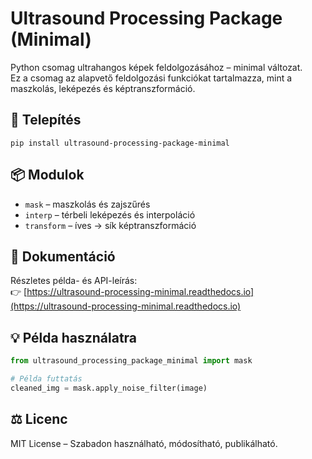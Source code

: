 # Ultrasound Processing Package (Minimal)

Python csomag ultrahangos képek feldolgozásához – minimal változat.  
Ez a csomag az alapvető feldolgozási funkciókat tartalmazza, mint a maszkolás, leképezés és képtranszformáció.

## 🔧 Telepítés

```
pip install ultrasound-processing-package-minimal
```

## 📦 Modulok

- `mask` – maszkolás és zajszűrés
- `interp` – térbeli leképezés és interpoláció
- `transform` – íves → sík képtranszformáció

## 📘 Dokumentáció

Részletes példa- és API-leírás:  
👉 [https://ultrasound-processing-minimal.readthedocs.io](https://ultrasound-processing-minimal.readthedocs.io)

## 💡 Példa használatra

```python
from ultrasound_processing_package_minimal import mask

# Példa futtatás
cleaned_img = mask.apply_noise_filter(image)
```

## ⚖️ Licenc

MIT License – Szabadon használható, módosítható, publikálható.
